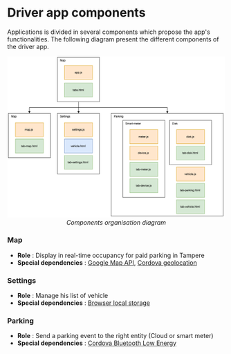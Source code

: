 # Driver app components

Applications is divided in several components which propose the app's functionalities. The following diagram present the different components of the driver app.

<p align="center">
  <img src="assets/generalOrganisation.png" width="600"/><br/>
  <i>Components organisation diagram</i>
</p>

### Map
- **Role** : Display in real-time occupancy for paid parking in Tampere
- **Special dependencies** : [Google Map API](https://developers.google.com/maps/web-services/), [Cordova geolocation](https://github.com/apache/cordova-plugin-geolocation)

### Settings
- **Role** : Manage his list of vehicle
- **Special dependencies** : [Browser local storage](https://medium.com/@petehouston/awesome-local-storage-for-ionic-with-ngstorage-c11c0284d658#.jvwjri6fw)

### Parking
- **Role** : Send a parking event to the right entity (Cloud or smart meter)
- **Special dependencies** : [Cordova Bluetooth Low Energy](https://github.com/don/cordova-plugin-ble-central)
